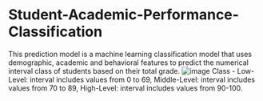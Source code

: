 # Student-Academic-Performance-Classification

This prediction model is a machine learning classification model that uses demographic, academic and behavioral features to predict the numerical interval class of students based on their total grade. ![image](https://user-images.githubusercontent.com/127173516/224897486-44c0ed5e-0155-4d73-9994-465610a34a79.png)
Class - Low-Level: interval includes values from 0 to 69,
        Middle-Level: interval includes values from 70 to 89,
        High-Level: interval includes values from 90-100.
